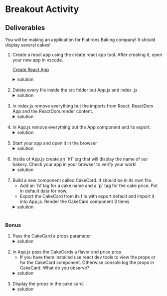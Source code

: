 # Breakout Activity

## Deliverables
You will be making an application for Flatirons Baking company! It should display several cakes!   

<ol>
  <li>Create a react app using the create react app tool. After creating it, open your new app in vscode.

  [Create React App](https://reactjs.org/docs/create-a-new-react-app.html)
  </li>
  <details>
   <summary>
    solution 
   </summary>
   <hr/>
   Enter the following in your terminal

   ```
   npx create-react-app flatiron-bakes

   cd flatiron-bakes 

   code .
   ```
   > note: If Vscode doesn't open with `code .`, open it manually through finder and set up your shell command after lecture [Vscode Launching from command line](https://code.visualstudio.com/docs/setup/mac)
   <hr/>
  </details>
<br/>
  <li>
  Delete every file inside the src folder but App.js and index
.js 

  </li>
  <details>
   <summary>
    solution 
   </summary>
   <hr/>
   <img src="assets/image_1.png"
     alt="file structure image"
     style="margin-right: 10px;" />
   <hr/>
  </details>
<br/>
  <li>
  In index.js remove everything but the imports from React, ReactDom App and the ReactDom.render content.
  </li>
  <details>
   <summary>
    solution 
   </summary>
   <hr/>
   <img src="assets/image_2.png"
     alt="index.js image"
     style="margin-right: 10px;" />
   <hr/>
  </details>
<br/>

  <li>
  In App.js remove everything but the App component and its export.
  </li>
  <details>
   <summary>
    solution 
   </summary>
   <hr/>
    <img src="assets/image_3.png"
     alt="App.js clear image"
     style="margin-right: 10px;" />
   <hr/>
  </details>
<br/>

  <li>
  Start your app and open it in the browser 
  </li>
  <details>
   <summary>
    solution 
   </summary>
   <hr/>
   Enter the following in your terminal.

   `npm start`
   <hr/>
  </details>
<br/>

  <li>
  Inside of App.js create an `h1` tag that will display the name of our bakery. Check your app in your browser to verify your work!
  </li>
  <details>
   <summary>
    solution 
   </summary>
   <hr/>
    <img src="assets/image_4.png"
     alt="h1 test image"
     style="margin-right: 10px;" />
   <hr/>
  </details>
<br/>


  <li>
  Build a new component called CakeCard. It should be in its own file.
  <ul>
    <li>
    Add an `h1`tag for a cake name and a `p` tag for the cake price. Put in default data for now.
    </li>
    <li>
    Export the CakeCard from its file with export default and import it into App.js. Render the CakeCard component 3 times. 
    </li>
  </ul>
  </li>
  <details>
   <summary>
    solution 
   </summary>
   <hr/>
    <img src="assets/image_5.png"
     alt="import cake image"
     style="margin-right: 10px;" />
    <img src="assets/image_6.png"
     alt="import cake image"
     style="margin-right: 10px;" />
   <hr/>
  </details>
<br/>
</ol>

### Bonus
<ol>
  <li>
  Pass the CakeCard a props parameter
  </li>
  <details>
   <summary>
    solution 
   </summary>
   <hr/>
    <img src="assets/b_image_1.png"
     alt="cake props image"
     style=" margin-right: 10px;" />
   <hr/>
  </details>
<br/>
  <li>
  In App.js pass the CakeCards a flavor and price prop. 
    <ul>
        <li>
        If you have them installed use react dev tools to view the props or for the CakeCard component.  Otherwise console.log the props in CakeCard. What do you observe?
        </li>
    </ul>
  </li>
  <details>
   <summary>
    solution 
   </summary>
   <hr/>
   <img src="assets/b_image_2.png"
     alt="passing cake props image"
     style="margin-right: 10px;" />
   <hr/>
  </details>
<br/>
  <li>
  Display the props in the cake card.
  </li>
  <details>
   <summary>
    solution 
   </summary>
   <hr/>
    <img src="assets/b_image_3.png"
     alt="displaying cake props image"
     style="margin-right: 10px;" />
   <hr/>
  </details>
<br/>
</ol>


